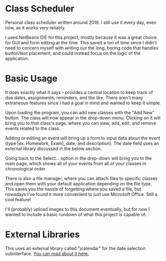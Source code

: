 # Class Scheduler
Personal class scheduler written around 2019. I still use it every day, even now, as it works very reliably.

I used NetBeans IDE for this project, mostly because it was a great choice for GUI and form editing at the time. This saved a ton of time since I didn't need to concern myself with writing out the long, boring code that handles button/text placement, and could instead focus on the logic of the application.

# Basic Usage
It does exactly what it says - provides a central location to keep track of due dates, assignments, reminders, and the like. There aren't many extraneous features since I had a goal in mind and wanted to keep it simple.

Upon loading the program, you can add new classes with the "Add New" button. The class will now appear in the drop-down menu. Clicking on it will bring you to that class's page, where you can view, add, edit, and remove events related to the class.

Adding or editing an event will bring up a form to input data about the event (type [ex. Homework, Exam], date, and description). The date field uses an external library discussed in the below section.

Going back to the Select... option in the drop-down will bring you to the main page, which shows all of your events from all of your classes in chronological order.

There is also a file manager, where you can attach files to specific classes and open them with your default application depending on the file type. This saves you the hassle of forgetting where you saved a file, but nowadays I've found it more convenient to just use Microsoft Office. Still a cool feature!

I'll (probably) upload images to this document eventually, but for now I wanted to include a basic rundown of what this project is capable of.

# External Libraries
This uses an external library called "jcalendar" for the date selection subinterface. [You can read about it here.](https://toedter.com/jcalendar/)
